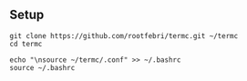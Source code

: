 ## Setup
```shell
git clone https://github.com/rootfebri/termc.git ~/termc
cd termc
```
```shell
echo "\nsource ~/termc/.conf" >> ~/.bashrc
source ~/.bashrc
```
